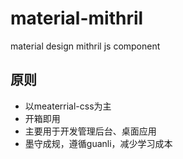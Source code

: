 # material-mithril
material design mithril js component

## 原则
- 以meaterrial-css为主
- 开箱即用
- 主要用于开发管理后台、桌面应用
- 墨守成规，遵循guanli，减少学习成本
